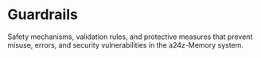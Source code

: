 # Guardrails

Safety mechanisms, validation rules, and protective measures that prevent misuse, errors, and security vulnerabilities in the a24z-Memory system.
